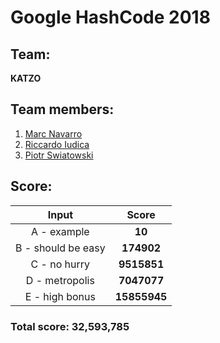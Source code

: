 # Google HashCode 2018

## Team:
**KATZO**

## Team members:
1. [Marc Navarro](https://github.com/morfeo8marc) <br />
2. [Riccardo Iudica](https://github.com/riudica) <br />
3. [Piotr Swiatowski](https://github.com/pswiatowski) <br />

## Score:
| Input         | Score |
| :---: | :---: |
| A - example  | **10**  |
| B - should be easy  | **174902**  |
| C - no hurry  | **9515851**  |
| D - metropolis  | **7047077**  |
| E - high bonus  | **15855945**  |

### Total score:  **32,593,785**
